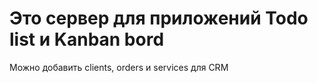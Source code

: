 # Это сервер для приложений Todo list и Kanban bord

Можно добавить clients, orders и services для CRM 
